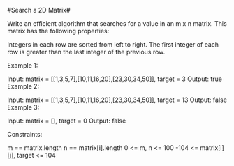 #Search a 2D Matrix#


Write an efficient algorithm that searches for a value in an m x n matrix. This matrix has the following properties:

Integers in each row are sorted from left to right.
The first integer of each row is greater than the last integer of the previous row.
 

Example 1:


Input: matrix = [[1,3,5,7],[10,11,16,20],[23,30,34,50]], target = 3
Output: true
Example 2:


Input: matrix = [[1,3,5,7],[10,11,16,20],[23,30,34,50]], target = 13
Output: false
Example 3:

Input: matrix = [], target = 0
Output: false
 

Constraints:

m == matrix.length
n == matrix[i].length
0 <= m, n <= 100
-104 <= matrix[i][j], target <= 104

